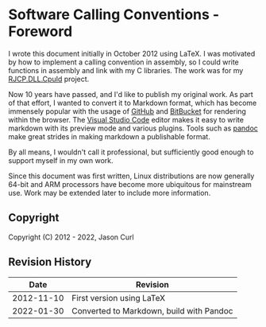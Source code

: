 # Software Calling Conventions - Foreword

I wrote this document initially in October 2012 using LaTeX. I was motivated by
how to implement a calling convention in assembly, so I could write functions in
assembly and link with my C libraries. The work was for my
[RJCP.DLL.CpuId](https://github.com/jcurl/RJCP.DLL.CpuId) project.

Now 10 years have passed, and I'd like to publish my original work. As part of
that effort, I wanted to convert it to Markdown format, which has become
immensely popular with the usage of [GitHub](https://github.com/) and
[BitBucket](https://bitbucket.org/product) for rendering within the browser. The
[Visual Studio Code](https://code.visualstudio.com/) editor makes it easy to
write markdown with its preview mode and various plugins. Tools such as
[pandoc](https://pandoc.org/) make great strides in making markdown a
publishable format.

By all means, I wouldn't call it professional, but sufficiently good enough to
support myself in my own work.

Since this document was first written, Linux distributions are now generally
64-bit and ARM processors have become more ubiquitous for mainstream use. Work
may be extended later to include more information.

## Copyright

Copyright (C) 2012 - 2022, Jason Curl

## Revision History

| Date       | Revision                                 |
| ---------- | ---------------------------------------- |
| 2012-11-10 | First version using LaTeX                |
| 2022-01-30 | Converted to Markdown, build with Pandoc |
